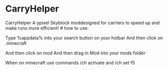 # CarryHelper


CarryHelper
A ypixel Skyblock moddesigned for carriers to speed up and make runs more efficient! # how to use:

Type %appdata% into your search button on your hotbar And then click on .minecraft

And then click on mod And then drag in Mod into your mods folder

When on minecraft use commands /ch activate and /ch set f5
